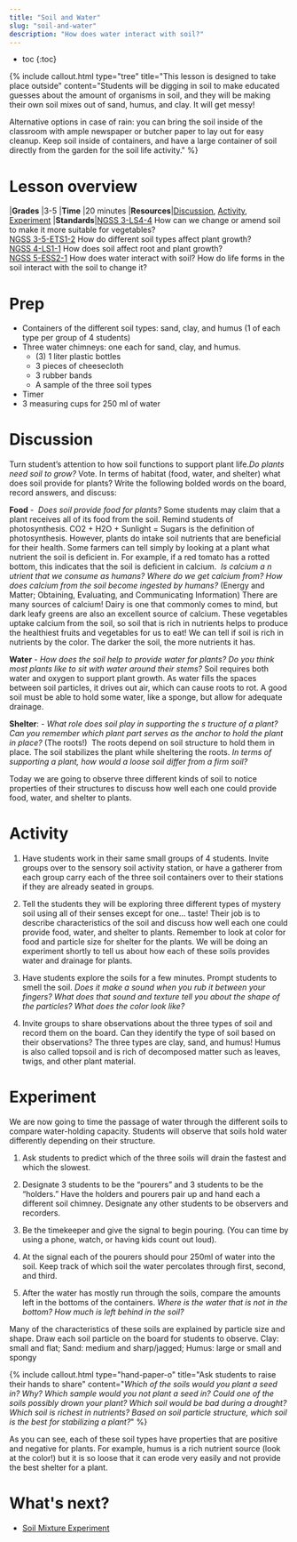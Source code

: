 ```yaml
---
title: "Soil and Water"
slug: "soil-and-water"
description: "How does water interact with soil?"
---
```


* toc
{:toc}

{%
include callout.html
type="tree"
title="This lesson is designed to take place outside"
content="Students will be digging in soil to make educated guesses about the amount of organisms in soil, and they will be making their own soil mixes out of sand, humus, and clay. It will get messy!

Alternative options in case of rain: you can bring the soil inside of the classroom with ample newspaper or butcher paper to lay out for easy cleanup. Keep soil inside of containers, and have a large container of soil directly from the garden for the soil life activity."
%}

# Lesson overview

|**Grades**   |3-5
|**Time**     |20 minutes
|**Resources**|[Discussion](#discussion), [Activity](#activity), [Experiment](#experiment)
|**Standards**|[NGSS 3-LS4-4](https://www.nextgenscience.org/pe/3-ls4-4-biological-evolution-unity-and-diversity) How can we change or amend soil to make it more suitable for vegetables?<br>[NGSS 3-5-ETS1-2](https://www.nextgenscience.org/pe/3-5-ets1-2-engineering-design) How do different soil types affect plant growth?<br>[NGSS 4-LS1-1](https://www.nextgenscience.org/pe/4-ls1-1-molecules-organisms-structures-and-processes) How does soil affect root and plant growth?<br>[NGSS 5-ESS2-1](https://www.nextgenscience.org/pe/5-ess2-1-earths-systems) How does water interact with soil? How do life forms in the soil interact with the soil to change it?

# Prep

- Containers of the different soil types: sand, clay, and humus (1 of each type per group of 4
students)
- Three water chimneys: one each for sand, clay, and humus.
  - (3) 1 liter plastic bottles
  - 3 pieces of cheesecloth
  - 3 rubber bands
  - A sample of the three soil types
- Timer
- 3 measuring cups for 250 ml of water

# Discussion

Turn student’s attention to how soil functions to support plant life. ​*Do plants need soil to grow?*​ Vote. ​In terms of habitat (food, water, and shelter) what does soil provide for plants? ​Write the following bolded words on the board, record answers, and discuss:

**Food** -​ ​ ​*Does soil provide food for plants?*​ ​ S​ome students may claim that a plant receives all of its food from the soil. Remind students of photosynthesis. CO2 + H2O + Sunlight = Sugars is the definition of photosynthesis. However, plants do intake soil nutrients that are beneficial for their health. Some farmers can tell simply by looking at a plant what nutrient the soil is deficient in. For example, if a red tomato has a rotted bottom, this indicates that the soil is deficient in calcium. ​ *Is calcium a n​ utrient that we consume​ as humans? Where do we get calcium from? How does calcium from the soil become ingested by humans?​* (​Energy and Matter​; ​Obtaining, Evaluating, and Communicating Information​) There are many sources of calcium! Dairy is one that commonly comes to mind, but dark leafy greens are also an excellent source of calcium. These vegetables uptake calcium from the soil, so soil that is rich in nutrients helps to produce the healthiest fruits and vegetables for us to eat! We can tell if soil is rich in nutrients by the color. The darker the soil, the more nutrients it has.

**Water** -​ ​*How does the soil help to provide water for plants?​ ​Do you think most plants like to sit with water around their stems?* S​oil requires both water and oxygen to support plant growth. As water fills the spaces between soil particles, it drives out air, which can cause roots to rot. A good soil must be able to hold some water, like a sponge, but allow for adequate drainage.

**Shelter**: - *What role does soil play in supporting the s​ tructure​ of a plant? Can you remember which plant part serves as the anchor to hold the plant in place?* (The roots!) ​ The roots depend on soil structure to hold them in place. The soil stabilizes the plant while sheltering the roots. ​*In terms of supporting a plant, how would a loose soil differ from a firm soil?*

Today we are going to observe three different kinds of soil to notice properties of their structures to discuss how well each one could provide food, water, and shelter to plants.

# Activity

1. Have students work in their same small groups of 4 students. Invite groups over to the sensory soil activity station, or have a gatherer from each group carry each of the three soil containers over to their stations if they are already seated in groups.

2. Tell the students they will be exploring three different types of mystery soil using all of their senses except for one... taste! Their job is to describe characteristics of the soil and discuss how well each one could provide food, water, and shelter to plants. Remember to look at color for food and particle size for shelter for the plants. We will be doing an experiment shortly to tell us about how each of these soils provides water and drainage for plants.

3. Have students explore the soils for a few minutes. Prompt students to smell the soil. *Does it make a sound when you rub it between your fingers? What does that sound and texture tell you about the shape of the particles? What does the color look like?*

4. Invite groups to ​share observations​ about the three types of soil and record them on the board. Can they identify the type of soil based on their observations? The three types are clay, sand, and humus! Humus is also called topsoil and is rich of decomposed matter such as leaves, twigs, and other plant material.

# Experiment

We are now going to time the passage of water through the different soils to compare water-holding capacity. Students will observe that soils hold water differently depending on their structure.

1. Ask students to predict which of the three soils will drain the fastest and which the slowest.

2. Designate 3 students to be the “pourers” and 3 students to be the “holders.” Have the holders and pourers pair up and hand each a different soil chimney. Designate any other students to be observers and recorders.

3. Be the timekeeper and give the signal to begin pouring. (You can time by using a phone, watch, or having kids count out loud).

4. At the signal each of the pourers should pour 250ml of water into the soil. Keep track of which soil the water percolates through first, second, and third.

5. After the water has mostly run through the soils, compare the amounts left in the bottoms of the containers. ​*Where is the water that is not in the bottom? How much is left behind in the soil?*

Many of the characteristics of these soils are explained by particle size and shape. Draw each soil particle on the board for students to observe. Clay: small and flat; Sand: medium and sharp/jagged; Humus: large or small and spongy

{%
include callout.html
type="hand-paper-o"
title="Ask students to raise their hands to share"
content="*Which of the soils would you plant a seed in? Why? Which sample would you not plant a seed in? Could one of the soils possibly drown your plant? Which soil would be bad during a drought? Which soil is richest in nutrients? Based on s​oil particle structure​, which soil is the best for stabilizing a plant?*"
%}

As you can see, each of these soil types have properties that are positive and negative for plants. For example, humus is a rich nutrient source (look at the color!) but it is so loose that it can erode very easily and not provide the best shelter for a plant.

# What's next?

* [Soil Mixture Experiment](../is-soil-alive/soil-mixture-experiment.md)
